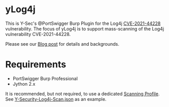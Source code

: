 # yLog4j

This is Y-Sec's @PortSwigger Burp Plugin for the Log4j [CVE-2021-44228](https://cve.mitre.org/cgi-bin/cvename.cgi?name=CVE-2021-44228) vulnerability. The focus of yLog4j is to support mass-scanning of the Log4j vulnerability CVE-2021-44228.

Please see our [Blog post](https://www.y-security.de/news-en/blind-detection-of-the-log4j-vulnerability-en-scale/index.html) for details and backgrounds.

# Requirements
* PortSwigger Burp Professional
* Jython 2.x

It is recommended, but not required, to use a dedicated [Scanning Profile](https://portswigger.net/burp/documentation/enterprise/working/scans/scan-configs). See [Y-Security-Log4j-Scan.json](Y-Security-Log4j-Scan.json) as an example.
